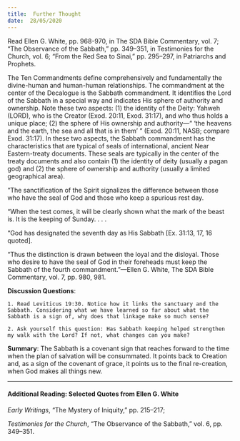 ```yaml
---
title:  Further Thought
date:  28/05/2020
---
```


Read Ellen G. White, pp. 968-970, in The SDA Bible Commentary, vol. 7; “The Observance of the Sabbath,” pp. 349–351, in Testimonies for the Church, vol. 6; “From the Red Sea to Sinai,” pp. 295–297, in Patriarchs and Prophets.

The Ten Commandments define comprehensively and fundamentally the divine-human and human-human relationships. The commandment at the center of the Decalogue is the Sabbath commandment. It identifies the Lord of the Sabbath in a special way and indicates His sphere of authority and ownership. Note these two aspects: (1) the identity of the Deity: Yahweh (LORD), who is the Creator (Exod. 20:11, Exod. 31:17), and who thus holds a unique place; (2) the sphere of His ownership and authority—“ ‘the heavens and the earth, the sea and all that is in them’ ” (Exod. 20:11, NASB; compare Exod. 31:17). In these two aspects, the Sabbath commandment has the characteristics that are typical of seals of international, ancient Near Eastern-treaty documents. These seals are typically in the center of the treaty documents and also contain (1) the identity of deity (usually a pagan god) and (2) the sphere of ownership and authority (usually a limited geographical area).

“The sanctification of the Spirit signalizes the difference between those who have the seal of God and those who keep a spurious rest day.

“When the test comes, it will be clearly shown what the mark of the beast is. It is the keeping of Sunday. . . .

“God has designated the seventh day as His Sabbath [Ex. 31:13, 17, 16 quoted].

“Thus the distinction is drawn between the loyal and the disloyal. Those who desire to have the seal of God in their foreheads must keep the Sabbath of the fourth commandment.”—Ellen G. White, The SDA Bible Commentary, vol. 7, pp. 980, 981.

**Discussion Questions**:

`1. Read Leviticus 19:30. Notice how it links the sanctuary and the Sabbath. Considering what we have learned so far about what the Sabbath is a sign of, why does that linkage make so much sense?`

`2. Ask yourself this question: Has Sabbath keeping helped strengthen my walk with the Lord? If not, what changes can you make?`

**Summary**: The Sabbath is a covenant sign that reaches forward to the time when the plan of salvation will be consummated. It points back to Creation and, as a sign of the covenant of grace, it points us to the final re-creation, when God makes all things new.

---

#### Additional Reading: Selected Quotes from Ellen G. White

_Early Writings_, “The Mystery of Iniquity,” pp. 215–217;

_Testimonies for the Church_, “The Observance of the Sabbath,” vol. 6, pp. 349–351.